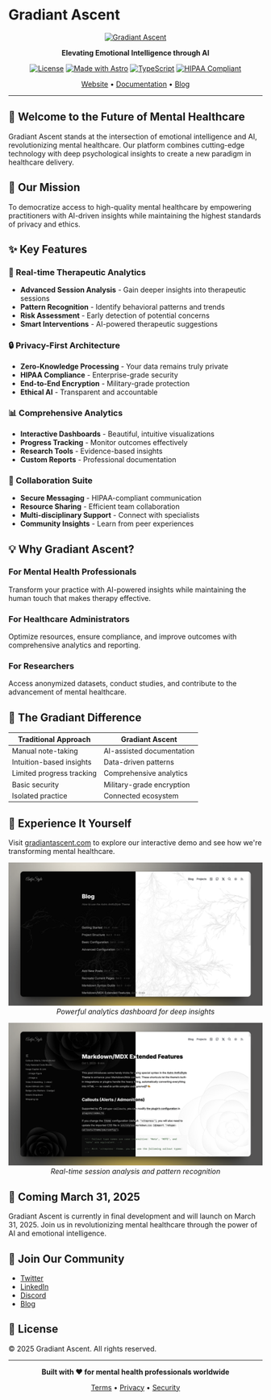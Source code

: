 # Gradiant Ascent

<div align="center">

[![Gradiant Ascent](https://gradiantascent.com/cube.png)](https://gradiantascent.com)

**Elevating Emotional Intelligence through AI**

[![License](https://img.shields.io/badge/license-MIT-blue.svg)](LICENSE)
[![Made with Astro](https://img.shields.io/badge/Made%20with-Astro-ff5d01.svg)](https://astro.build)
[![TypeScript](https://img.shields.io/badge/TypeScript-5.3-3178c6.svg)](https://www.typescriptlang.org/)
[![HIPAA Compliant](https://img.shields.io/badge/HIPAA-Compliant-green.svg)](SECURITY.md)

[Website](https://gradiantascent.com) •
[Documentation](https://docs.gradiantascent.com) •
[Blog](https://blog.gradiantascent.com)

</div>

---

## 🌟 Welcome to the Future of Mental Healthcare

Gradiant Ascent stands at the intersection of emotional intelligence and AI, revolutionizing
mental healthcare. Our platform combines cutting-edge technology with deep psychological
insights to create a new paradigm in healthcare delivery.

## 🎯 Our Mission

To democratize access to high-quality mental healthcare by empowering practitioners with
AI-driven insights while maintaining the highest standards of privacy and ethics.

## ✨ Key Features

### 🧠 Real-time Therapeutic Analytics
- **Advanced Session Analysis** - Gain deeper insights into therapeutic sessions
- **Pattern Recognition** - Identify behavioral patterns and trends
- **Risk Assessment** - Early detection of potential concerns
- **Smart Interventions** - AI-powered therapeutic suggestions

### 🔒 Privacy-First Architecture
- **Zero-Knowledge Processing** - Your data remains truly private
- **HIPAA Compliance** - Enterprise-grade security
- **End-to-End Encryption** - Military-grade protection
- **Ethical AI** - Transparent and accountable

### 📊 Comprehensive Analytics
- **Interactive Dashboards** - Beautiful, intuitive visualizations
- **Progress Tracking** - Monitor outcomes effectively
- **Research Tools** - Evidence-based insights
- **Custom Reports** - Professional documentation

### 🤝 Collaboration Suite
- **Secure Messaging** - HIPAA-compliant communication
- **Resource Sharing** - Efficient team collaboration
- **Multi-disciplinary Support** - Connect with specialists
- **Community Insights** - Learn from peer experiences

## 💡 Why Gradiant Ascent?

### For Mental Health Professionals
Transform your practice with AI-powered insights while maintaining the human touch that
makes therapy effective.

### For Healthcare Administrators
Optimize resources, ensure compliance, and improve outcomes with comprehensive analytics
and reporting.

### For Researchers
Access anonymized datasets, conduct studies, and contribute to the advancement of mental
healthcare.

## 🌈 The Gradiant Difference

| Traditional Approach | Gradiant Ascent |
|---------------------|-----------------|
| Manual note-taking | AI-assisted documentation |
| Intuition-based insights | Data-driven patterns |
| Limited progress tracking | Comprehensive analytics |
| Basic security | Military-grade encryption |
| Isolated practice | Connected ecosystem |

## 📱 Experience It Yourself

Visit [gradiantascent.com](https://gradiantascent.com) to explore our interactive demo
and see how we're transforming mental healthcare.

<div align="center">

![Analytics Dashboard](https://raw.githubusercontent.com/lin-stephanie/assets/refs/heads/main/astro-antfustyle-theme/blog_2x.png)
*Powerful analytics dashboard for deep insights*

![Session Analysis](https://raw.githubusercontent.com/lin-stephanie/assets/refs/heads/main/astro-antfustyle-theme/post_2x.png)
*Real-time session analysis and pattern recognition*

</div>

## 🚀 Coming March 31, 2025

Gradiant Ascent is currently in final development and will launch on March 31, 2025.
Join us in revolutionizing mental healthcare through the power of AI and emotional
intelligence.

## 🤝 Join Our Community

- [Twitter](https://twitter.com/gradiantascent)
- [LinkedIn](https://linkedin.com/company/gradiantascent)
- [Discord](https://discord.gg/gradiantascent)
- [Blog](https://blog.gradiantascent.com)

## 📜 License

© 2025 Gradiant Ascent. All rights reserved.

---

<div align="center">

**Built with ❤️ for mental health professionals worldwide**

[Terms](https://gradiantascent.com/terms) •
[Privacy](https://gradiantascent.com/privacy) •
[Security](https://gradiantascent.com/security)

</div>
